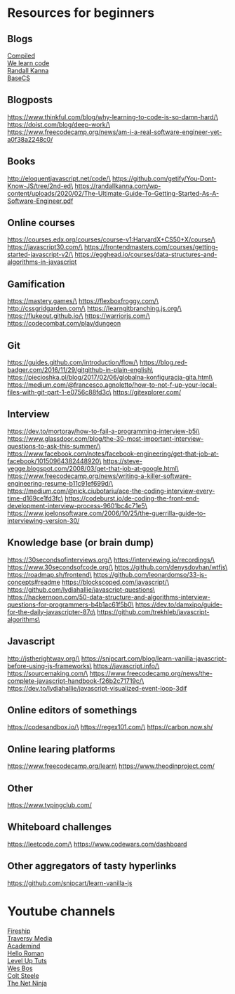 # Resources for beginners

## Blogs
[Compiled](https://compiled.blog/)\
[We learn code](https://welearncode.com/)\
[Randall Kanna](https://randallkanna.com/blog/)\
[BaseCS](https://medium.com/basecs)

## Blogposts
https://www.thinkful.com/blog/why-learning-to-code-is-so-damn-hard/\
https://doist.com/blog/deep-work/\
https://www.freecodecamp.org/news/am-i-a-real-software-engineer-yet-a0f38a2248c0/

## Books
http://eloquentjavascript.net/code/\
https://github.com/getify/You-Dont-Know-JS/tree/2nd-ed\
https://randallkanna.com/wp-content/uploads/2020/02/The-Ultimate-Guide-To-Getting-Started-As-A-Software-Engineer.pdf

## Online courses
https://courses.edx.org/courses/course-v1:HarvardX+CS50+X/course/\
https://javascript30.com/\
https://frontendmasters.com/courses/getting-started-javascript-v2/\
https://egghead.io/courses/data-structures-and-algorithms-in-javascript

## Gamification
https://mastery.games/\
https://flexboxfroggy.com/\
http://cssgridgarden.com/\
https://learngitbranching.js.org/\
https://flukeout.github.io/\
https://warriorjs.com/\
https://codecombat.com/play/dungeon

## Git
https://guides.github.com/introduction/flow/\
https://blog.red-badger.com/2016/11/29/gitgithub-in-plain-english\
https://piecioshka.pl/blog/2017/02/06/globalna-konfiguracja-gita.html\
https://medium.com/@francesco.agnoletto/how-to-not-f-up-your-local-files-with-git-part-1-e0756c88fd3c\
https://gitexplorer.com/

## Interview
https://dev.to/mortoray/how-to-fail-a-programming-interview-b5i\
https://www.glassdoor.com/blog/the-30-most-important-interview-questions-to-ask-this-summer/\
https://www.facebook.com/notes/facebook-engineering/get-that-job-at-facebook/10150964382448920\
https://steve-yegge.blogspot.com/2008/03/get-that-job-at-google.html\
https://www.freecodecamp.org/news/writing-a-killer-software-engineering-resume-b11c91ef699d/\
https://medium.com/@nick.ciubotariu/ace-the-coding-interview-every-time-d169ce1fd3fc\
https://codeburst.io/de-coding-the-front-end-development-interview-process-9601bc4c71e5\
https://www.joelonsoftware.com/2006/10/25/the-guerrilla-guide-to-interviewing-version-30/

## Knowledge base (or brain dump)
https://30secondsofinterviews.org/\
https://interviewing.io/recordings/\
https://www.30secondsofcode.org/\
https://github.com/denysdovhan/wtfjs\
https://roadmap.sh/frontend\
https://github.com/leonardomso/33-js-concepts#readme
https://blockscoped.com/javascript/\
https://github.com/lydiahallie/javascript-questions\
https://hackernoon.com/50-data-structure-and-algorithms-interview-questions-for-programmers-b4b1ac61f5b0\
https://dev.to/damxipo/guide-for-the-daily-javascripter-87o\
https://github.com/trekhleb/javascript-algorithms\

## Javascript

http://jstherightway.org/\
https://snipcart.com/blog/learn-vanilla-javascript-before-using-js-frameworks\
https://javascript.info/\
https://sourcemaking.com/\
https://www.freecodecamp.org/news/the-complete-javascript-handbook-f26b2c71719c/\
https://dev.to/lydiahallie/javascript-visualized-event-loop-3dif

## Online editors of somethings
https://codesandbox.io/\
https://regex101.com/\
https://carbon.now.sh/

## Online learing platforms
https://www.freecodecamp.org/learn\
https://www.theodinproject.com/

## Other
https://www.typingclub.com/

## Whiteboard challenges
https://leetcode.com/\
https://www.codewars.com/dashboard

## Other aggregators of tasty hyperlinks
https://github.com/snipcart/learn-vanilla-js

# Youtube channels
[Fireship](https://www.youtube.com/channel/UCsBjURrPoezykLs9EqgamOA)\
[Traversy Media](https://www.youtube.com/channel/UC29ju8bIPH5as8OGnQzwJyA)\
[Academind](https://www.youtube.com/channel/UCSJbGtTlrDami-tDGPUV9-w)\
[Hello Roman](https://www.youtube.com/channel/UCq8XmOMtrUCb8FcFHQEd8_g)\
[Level Up Tuts](https://www.youtube.com/channel/UCyU5wkjgQYGRB0hIHMwm2Sg)\
[Wes Bos](https://www.youtube.com/channel/UCoebwHSTvwalADTJhps0emA)\
[Colt Steele](https://www.youtube.com/channel/UCrqAGUPPMOdo0jfQ6grikZw)\
[The Net Ninja](https://www.youtube.com/channel/UCW5YeuERMmlnqo4oq8vwUpg)
